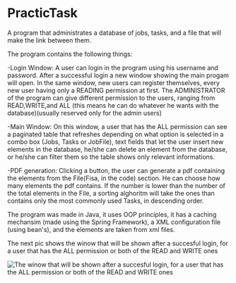 # PracticTask
A program that administrates a database of jobs, tasks, and a file that will make the link between them.

The program contains the following things:

-Login Window: A user can login in the program using his username and password. After a successful login a new window showing the main progam will open. In the same window, new users can register themselves, every new user having only a READING permission at first. The ADMINISTRATOR of the program can give different permission to the users, ranging from READ,WRITE,and ALL (this means he can do whatever he wants with the database)(usually reserved only for the admin users)

-Main Window: On this window, a user that has the ALL permission can see a paginated table that refreshes depending on what option is selected in a combo box (Jobs, Tasks or JobFile), text fields that let the user insert new elements in the database, he/she can delete an element from the database, or he/she can filter them so the table shows only relevant informations.

-PDF generation: Clicking a button, the user can generate a pdf containing the elements from the File(Fisa, in the code) section. He can choose how many elements the pdf contains. If the number is lower than the number of the total elements in the File, a sorting alghoritm will take the ones than contains only the most commonly used Tasks, in descending order.

The program was made in Java, it uses OOP principles, it has a caching mechansim (made using the Spring Framework), a XML configuration file (using bean's), and the elements are taken from xml files.

The next pic shows the winow that will be shown after a succesful login, for a user that has the ALL permission or both of the READ and WRITE ones

![The winow that will be shown after a succesful login, for a user that has the ALL permission or both of the READ and WRITE ones](https://i.imgur.com/smZmxFP.png)
